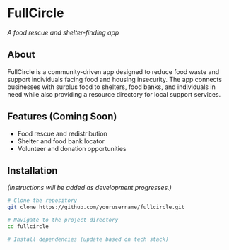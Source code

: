 # FullCircle

*A food rescue and shelter-finding app*

## About
FullCircle is a community-driven app designed to reduce food waste and support individuals facing food and housing insecurity. The app connects businesses with surplus food to shelters, food banks, and individuals in need while also providing a resource directory for local support services.

## Features (Coming Soon)
- Food rescue and redistribution
- Shelter and food bank locator
- Volunteer and donation opportunities

## Installation
*(Instructions will be added as development progresses.)*

```bash
# Clone the repository
git clone https://github.com/yourusername/fullcircle.git

# Navigate to the project directory
cd fullcircle

# Install dependencies (update based on tech stack)
```
